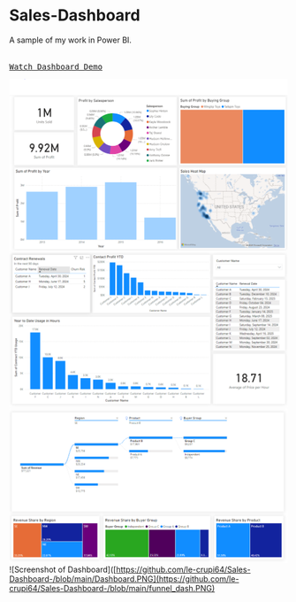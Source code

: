 # Sales-Dashboard
A sample of my work in Power BI. 

<kbd> <br> [Watch Dashboard Demo](https://www.youtube.com/watch?v=nyFyUqCrV6w) <br> </kbd>

![Screenshot of Dashboard](https://github.com/le-crupi64/Sales-Dashboard-/blob/main/Dashboard.PNG)
![Screenshot of Dashboard](https://github.com/le-crupi64/Sales-Dashboard-/blob/main/Retention_Dash.PNG)
![Screenshot of Dashboard](https://github.com/le-crupi64/Sales-Dashboard-/blob/main/Revenue%20Breakdown.PNG)
![Screenshot of Dashboard]([https://github.com/le-crupi64/Sales-Dashboard-/blob/main/Dashboard.PNG](https://github.com/le-crupi64/Sales-Dashboard-/blob/main/funnel_dash.PNG)
